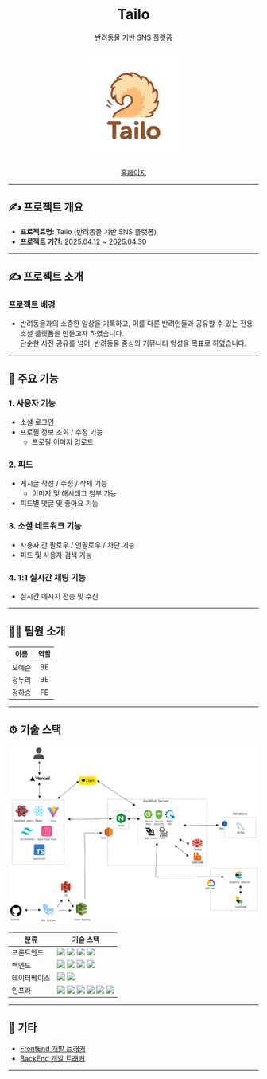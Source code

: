 
<br/>

<div align="center">
  <h1>Tailo</h1>
  <p>반려동물 기반 SNS 플랫폼</p>
</div>

<br/>

<div align="center">
  <img src="./assets/Tailo-Logo-removebg-preview.png" alt="소개이미지" style="border-radius: 10px; width: 200px;"/>
</div>

<br/>

<div align="center">
  <a href="https://taillo-ten.vercel.app/login">홈페이지</a>
</div>

---

## ✍️ 프로젝트 개요

- **프로젝트명:** Tailo (반려동물 기반 SNS 플랫폼)
- **프로젝트 기간:** 2025.04.12 ~ 2025.04.30

---

## ✍️ 프로젝트 소개

### 프로젝트 배경
 - 반려동물과의 소중한 일상을 기록하고, 이를 다른 반려인들과 공유할 수 있는 전용 소셜 플랫폼을 만들고자 하였습니다. <br> 단순한 사진 공유를 넘어, 반려동물 중심의 커뮤니티 형성을 목표로 하였습니다.

---

## 📌 주요 기능

### **1. 사용자 기능**
- 소셜 로그인
- 프로필 정보 조회 / 수정 기능
  - 프로필 이미지 업로드

### **2. 피드**
- 게시글 작성 / 수정 / 삭제 기능
  - 이미지 및 해시태그 첨부 가능
- 피드별 댓글 및 좋아요 기능

### **3. 소셜 네트워크 기능**
- 사용자 간 팔로우 / 언팔로우 / 차단 기능
- 피드 및 사용자 검색 기능

### **4. 1:1 실시간 채팅 기능**
- 실시간 메시지 전송 및 수신

---

## 🧑‍💻 팀원 소개

| **이름**    | **역할**        | 
|:-----------:|:---------------:|
| 오예준      | BE              | 
| 정누리      | BE              | 
| 정하승      | FE              | 

---

## ⚙️ 기술 스택

<div align="center">
  <img src="./assets/2025-04-29%20%EC%95%84%ED%82%A4%ED%85%8D%EC%B2%98.png" alt="아키텍처" style="border-radius: 10px;"/>
</div>

<table>
  <thead>
    <tr>
      <th>분류</th>
      <th>기술 스택</th>
    </tr>
  </thead>
  <tbody>
    <tr>
      <td>프론트엔드</td>
      <td>
        <img src="https://img.shields.io/badge/React-61DAFB?style=flat&logo=react&logoColor=white"/>
        <img src="https://img.shields.io/badge/TypeScript-3178C6?style=flat&logo=typescript&logoColor=white"/>
        <img src="https://img.shields.io/badge/React Hook Form-EC5990?style=flat&logo=reacthookform&logoColor=white"/>
        <img src="https://img.shields.io/badge/Tanstack Query-FF4154?style=flat&logo=reactquery&logoColor=white"/>
      </td>
    </tr>
    <tr>
      <td>백엔드</td>
      <td>
        <img src="https://img.shields.io/badge/Spring_Boot-6DB33F?style=flat&logo=spring-boot&logoColor=white"/>
        <img src="https://img.shields.io/badge/Spring%20Security-6DB33F?style=flat&logo=spring-security&logoColor=white"/>
        <img src="https://img.shields.io/badge/QueryDSL-000000?style=flat&logo=none&logoColor=white"/>
        <img src="https://img.shields.io/badge/JPA-59666C?style=flat&logo=hibernate&logoColor=white"/>
      </td>
    </tr>
    <tr>
      <td>데이터베이스</td>
      <td>
        <img src="https://img.shields.io/badge/MySQL-4479A1?style=flat&logo=mysql&logoColor=white"/>
        <img src="https://img.shields.io/badge/Redis-DC382D?style=flat&logo=redis&logoColor=white"/>
      </td>
    </tr>
    <tr>
      <td>인프라</td>
      <td>
        <img src="https://img.shields.io/badge/AWS_EC2-FF9900?style=flat&logo=amazon-ec2&logoColor=white"/>
        <img src="https://img.shields.io/badge/GCP-4285F4?style=flat&logo=google-cloud&logoColor=white" />
        <img src="https://img.shields.io/badge/Ubuntu-20.04-E95420?style=flat&logo=ubuntu&logoColor=white"/>
        <img src="https://img.shields.io/badge/Nginx-1.18.0-009639?style=flat&logo=nginx&logoColor=white"/>
        <img src="https://img.shields.io/badge/Tomcat-F8DC75?style=flat&logo=apache-tomcat&logoColor=black"/>
        <img src="https://img.shields.io/badge/Elasticsearch-005571?style=flat&logo=elasticsearch&logoColor=white" /?
      </td>
    </tr>
  </tbody>
</table>


---

## 📂 기타

- [FrontEnd 개발 트래커](https://github.com/orgs/Tailo-Project/projects/5)
- [BackEnd 개발 트래커](https://github.com/orgs/Tailo-Project/projects/3/views/2)

---
